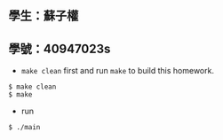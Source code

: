 ## 學生：蘇子權
## 學號：40947023s

* `make clean` first and run `make` to build this homework.
```bash=
$ make clean
$ make
```
* run
```bash=
$ ./main
```